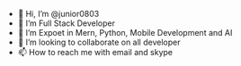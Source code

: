 - 👋 Hi, I’m @junior0803
- 👀 I’m Full Stack Developer
- 🌱 I’m Expoet in Mern, Python, Mobile Development and AI
- 💞️ I’m looking to collaborate on all developer
- 📫 How to reach me with email and skype

<!---
junior0803/junior0803 is a ✨ special ✨ repository because its `README.md` (this file) appears on your GitHub profile.
You can click the Preview link to take a look at your changes.
--->
